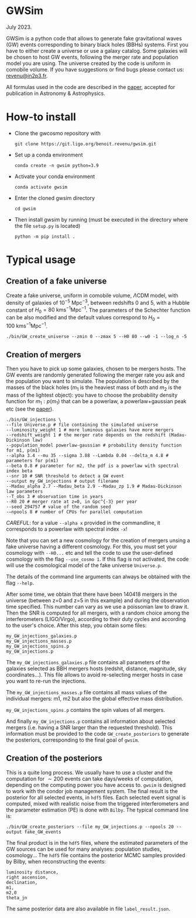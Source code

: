 # GWSim

July 2023.

GWSim is a python code that allows to generate fake gravitational waves (GW) events corresponding to binary black holes (BBHs) systems. First you have to either create a universe or use a galaxy catalog. Some galaxies will be chosen to host GW events, following the merger rate and population model you are using. The universe created by the code is uniform in comobile volume. If you have suggestions or find bugs please contact us: <revenu@in2p3.fr>.

All formulas used in the code are described in the [paper](<https://arxiv.org/abs/2210.05724>), accepted for publication in Astronomy \& Astrophysics.

# How-to install
* Clone the gwcosmo repository with

  `
  git clone https://git.ligo.org/benoit.revenu/gwsim.git
  `

* Set up a conda environment

  `
  conda create -n gwsim python=3.9
  `
  
* Activate your conda environment

  `
  conda activate gwsim
  `

* Enter the cloned gwsim directory

  `cd gwsim`

* Then install gwsim by running (must be executed in the directory where the file `setup.py` is located)

    `
    python -m pip install .
    `

# Typical usage

## Creation of a fake universe

Create a fake universe, uniform in comobile volume, $\Lambda\text{CDM}$ model, with density of galaxies of $10^{-5}~\mathrm{Mpc}^{-3}$, between redshifts $0$ and $5$, with a Hubble constant of $H_0=80~\mathrm{km s}^{-1}\mathrm{Mpc}^{-1}$. The parameters of the Schechter function can be also modified and the default values correspond to $H_0=100~\mathrm{km s}^{-1}\mathrm{Mpc}^{-1}$.

```
./bin/GW_create_universe --zmin 0 --zmax 5 --H0 80 --w0 -1 --log_n -5
```

## Creation of mergers

Then you have to pick up some galaxies, chosen to be mergers hosts. The GW events are randomly generated following the merger rate you ask and the population you want to simulate. The population is described by the masses of the black holes ($m_1$ is the heaviest mass of both and $m_2$ is the mass of the lightest object): you have to choose the probability density function for $m_1: p(m_1)$ that can be a powerlaw, a powerlaw+gaussian peak etc (see the [paper](<https://arxiv.org/abs/2210.05724>)).

```
./bin/GW_injections \
--file Universe.p # file containing the simulated universe
--luminosity_weight 1 # more luminous galaxies have more mergers
--redshift_weight 1 # the merger rate depends on the redshift (Madau-Dickinson law)
--population_model powerlaw-gaussian # probability density function for m1, p(m1)
--alpha 3.4 --mu 35 --sigma 3.88 --Lambda 0.04 --delta_m 4.8 # parameters for p(m1)
--beta 0.8 # parameter for m2, the pdf is a powerlaw with spectral index beta
--snr 10 # SNR threshold to detect a GW event
--output my_GW_injections # output filename
--Madau_alpha 2.7 --Madau_beta 2.9 --Madau_zp 1.9 # Madau-Dickinson law parameters
--T_obs 3 # observation time in years
--R0 20 # merger rate at z=0, in Gpc^{-3} per year
--seed 294757 # value of the random seed
-—npools 8 # number of CPUs for parallel computation
```
*CAREFUL*: for a value `--alpha x` provided in the commandline, it corresponds to a powerlaw with spectral index `-x`!

Note that you can set a new cosmology for the creation of mergers unsing a fake universe having a different cosmology. For this, you must set your cosmology with `--H0...` etc and tell the code to use the user-defined cosmology with the flag `--use_cosmo 1`. If this flag is not activated, the code will use the cosmological model of the fake universe `Universe.p`.

The details of the command line arguments can always be obtained with the flag `--help`.

After some time, we obtain that there have been 140418 mergers in the universe (between z=0 and z=5 in this example) and during the observation time specified. This number can vary as we use a poissonian law to draw it. Then the SNR is computed for all mergers, with a random choice among the interferometers (LIGO/Virgo), according to their duty cycles and according to the user's choice. After this step, you obtain some files:

```
my_GW_injections_galaxies.p
my_GW_injections_masses.p
my_GW_injections_spins.p
my_GW_injections.p
```

The `my_GW_injections_galaxies.p` file contains all parameters of the galaxies selected as BBH mergers hosts (redshit, distance, magnitude, sky coordinates...). This file allows to avoid re-selecting merger hosts in case you want to re-run the injections.

The `my_GW_injections_masses.p` file contains all mass values of the individual mergers: m1, m2 but also the global effective mass distribution.

`my_GW_injections_spins.p` contains the spin values of all mergers.

And finally `my_GW_injections.p` contains all information about selected mergers (i.e. having a SNR larger than the requested threshold). This information must be provided to the code `GW_create_posteriors` to generate the posteriors, corresponding to the final goal of `gwsim`.

## Creation of the posteriors

This is a quite long process. We usually have to use a cluster and the computation for $\sim 200$ events can take days/weeks of computation, depending on the computing power you have access to. `gwsim` is designed to work with the condor job management system. The final result is the posterior for all selected events, in `hdf5` files. Each selected event signal is computed, mixed with realistic noise from the triggered interferometers and the parameter estimation (PE) is done with `Bilby`. The typical command line is:

```
./bin/GW_create_posteriors --file my_GW_injections.p --npools 20 --output fake_GW_events
```

The final product is in the `hdf5` files, where the estimated parameters of the GW sources can be used for many analyses: population studies, cosmology... The `hdf5` file contains the posterior MCMC samples provided by Bilby, when reconstructing the events:
```
luminosity distance,
right ascension,
declination,
m1,
m2,0
theta_jn
```
The same posterior data are also available in file `label_result.json`.
